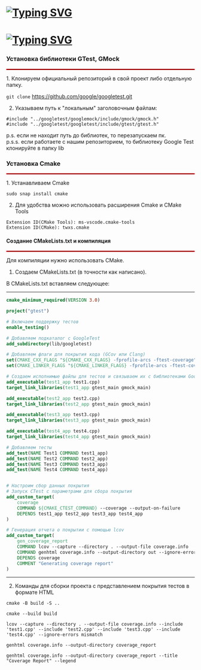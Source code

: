 # [![Typing SVG](https://readme-typing-svg.herokuapp.com?font=Fira+Code&duration=2500&pause=3&multiline=true&width=435&lines=Google+Test+C_plus_plus)](https://git.io/typing-svg) 
# [![Typing SVG](https://readme-typing-svg.herokuapp.com?font=Fira+Code&pause=1000&background=E0FFA000&width=530&lines=%D0%90%D0%91%D1%81-323+%D0%9F%D1%83%D1%88%D0%BA%D0%B0%D1%80%D0%B5%D0%B2+%D0%92%D0%B8%D1%82%D0%B0%D0%BB%D0%B8%D0%B9%2C+%D0%A0%D1%8F%D0%B7%D0%B0%D0%BD%D0%BE%D0%B2+%D0%92%D0%BB%D0%B0%D0%B4%D0%B8%D1%81%D0%BB%D0%B0%D0%B2)](https://git.io/typing-svg)

### Установка библиотеки GTest, GMock
<hr style="border: 1px solid red;">
1. Клонируем официальный репозиторий в свой проект либо отдельную папку.  


`git clone` https://github.com/google/googletest.git

2. Указываем путь к "локальным" заголовочным файлам:
```
#include "../googletest/googlemock/include/gmock/gmock.h"   
#include "../googletest/googletest/include/gtest/gtest.h"
```
p.s. если не находит путь до библиотек, то перезапускаем пк.    
p.s.s. если работаете с нашим репозиторием, то библиотеку Google Test клонируйте в папку lib     

### Установка Cmake
<hr style="border: 1px solid red;">
1. Устанавливаем Cmake 

    sudo snap install cmake   

2. Для удобства можно использовать расширения Сmake и CMake Tools    
```
Extension ID(CMake Tools): ms-vscode.cmake-tools    
Extension ID(CMake): twxs.cmake
```
#### Создание СMakeLists.txt и компиляция
<hr style="border: 1px solid red;">
Для компиляции нужно использовать CMake.  


1. Создаем СMakeLists.txt (в точности как написано).

В CMakeLists.txt вставляем следующее:

---------------------------------------------------------
```cmake
cmake_minimum_required(VERSION 3.0)

project("gtest")

# Включаем поддержку тестов
enable_testing()

# Добавляем подкаталог с GoogleTest
add_subdirectory(lib/googletest)

# Добавляем флаги для покрытия кода (GCov или Clang)
set(CMAKE_CXX_FLAGS "${CMAKE_CXX_FLAGS} -fprofile-arcs -ftest-coverage")
set(CMAKE_LINKER_FLAGS "${CMAKE_LINKER_FLAGS} -fprofile-arcs -ftest-coverage")

# Создаем исполнимые файлы для тестов и связываем их с библиотеками GoogleTest и GoogleMock
add_executable(test1_app test1.cpp)
target_link_libraries(test1_app gtest_main gmock_main)

add_executable(test2_app test2.cpp)
target_link_libraries(test2_app gtest_main gmock_main)

add_executable(test3_app test3.cpp)
target_link_libraries(test3_app gtest_main gmock_main)

add_executable(test4_app test4.cpp)
target_link_libraries(test4_app gtest_main gmock_main)

# Добавляем тесты
add_test(NAME Test1 COMMAND test1_app)
add_test(NAME Test2 COMMAND test2_app)
add_test(NAME Test3 COMMAND test3_app)
add_test(NAME Test4 COMMAND test4_app)


# Настроим сбор данных покрытия
# Запуск CTest с параметрами для сбора покрытия
add_custom_target(
    coverage
    COMMAND ${CMAKE_CTEST_COMMAND} --coverage --output-on-failure
    DEPENDS test1_app test2_app test3_app test4_app
)

# Генерация отчета о покрытии с помощью lcov
add_custom_target(
    gen_coverage_report
    COMMAND lcov --capture --directory . --output-file coverage.info
    COMMAND genhtml coverage.info --output-directory out --ignore-errors mismatch
    DEPENDS coverage
    COMMENT "Generating coverage report"
)
```

---------------------------------------------------------

2. Команды для сборки проекта с представлением покрытия тестов в формате HTML
```
cmake -B build -S ..
```
```
cmake --build build
```
```
lcov --capture --directory . --output-file coverage.info --include 'test1.cpp' --include 'test2.cpp' --include 'test3.cpp' --include 'test4.cpp' --ignore-errors mismatch
```
```
genhtml coverage.info --output-directory coverage_report
```
```
genhtml coverage.info --output-directory coverage_report --title "Coverage Report" --legend
```


